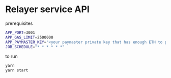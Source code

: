 # Relayer service API

prerequisites
```sh
APP_PORT=3001
APP_GAS_LIMIT=2500000
APP_PAYMASTER_KEY="<your paymaster private key that has enough ETH to pay for gas fee>"
JOB_SCHEDULE="* * * * * *"
```

to run
```sh
yarn
yarn start
```